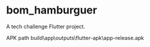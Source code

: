 # bom_hamburguer

A tech challenge Flutter project.

APK path
build\app\outputs\flutter-apk\app-release.apk
